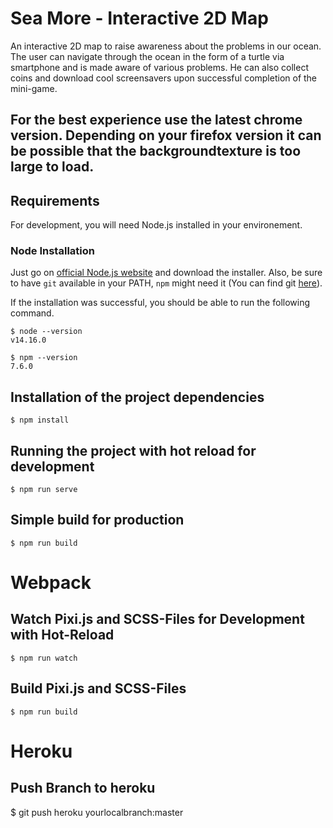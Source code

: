 # Sea More - Interactive 2D Map 
An interactive 2D map to raise awareness about the problems in our ocean. The user can navigate through the ocean in the form of a turtle via smartphone and is made aware of various problems. He can also collect coins and download cool screensavers upon successful completion of the mini-game.

For the best experience use the latest chrome version. Depending on your firefox version it can be possible that the backgroundtexture is too large to load. 
---
## Requirements

For development, you will need Node.js installed in your environement.

### Node Installation

  Just go on [official Node.js website](https://nodejs.org/) and download the installer.
Also, be sure to have `git` available in your PATH, `npm` might need it (You can find git [here](https://git-scm.com/)).

If the installation was successful, you should be able to run the following command.

    $ node --version
    v14.16.0

    $ npm --version
    7.6.0
## Installation of the project dependencies

    $ npm install


## Running the project with hot reload for development

    $ npm run serve

## Simple build for production

    $ npm run build

# Webpack
## Watch Pixi.js and SCSS-Files for Development with Hot-Reload

    $ npm run watch
## Build Pixi.js and SCSS-Files

    $ npm run build

# Heroku

## Push Branch to heroku
$ git push heroku yourlocalbranch:master

